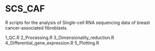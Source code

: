 # SCS_CAF

R scripts for the analysis of Single-cell RNA sequencing data of breast cancer-associated fibroblasts.

1_QC.R
2_Processing.R
3_Dimensionality_reduction.R
4_Differential_gene_expression.R
5_Plotting.R
